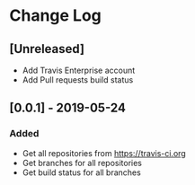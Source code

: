 # Change Log

## [Unreleased]

- Add Travis Enterprise account
- Add Pull requests build status

## [0.0.1] - 2019-05-24
### Added
- Get all repositories from https://travis-ci.org
- Get branches for all repositories
- Get build status for all branches